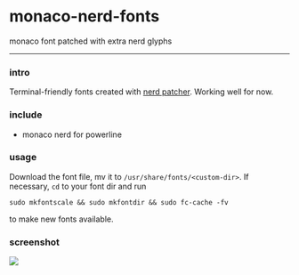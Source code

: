 # monaco-nerd-fonts

monaco font patched with extra nerd glyphs

---

### intro

Terminal-friendly fonts created with [nerd patcher](https://github.com/ryanoasis/nerd-fonts).
Working well for now.

### include

- monaco nerd for powerline

### usage

Download the font file, mv it to `/usr/share/fonts/<custom-dir>`.
If necessary, `cd` to your font dir and run
```
sudo mkfontscale && sudo mkfontdir && sudo fc-cache -fv 
```
to make new fonts available.

### screenshot

![](./pics/vim_and_range.png)

